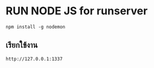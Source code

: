 # RUN NODE JS for runserver

```
npm install -g nodemon
```

## เรียกใช้งาน

```
http://127.0.0.1:1337
```
